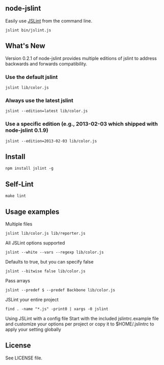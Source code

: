 ## node-jslint

Easily use [JSLint][] from the command line.

    jslint bin/jslint.js

## What's New

Version 0.2.1 of node-jslint provides multiple editions of jslint to 
address backwards and forwards compatibility.

### Use the default jslint

    jslint lib/color.js

### Always use the latest jslint

    jslint --edition=latest lib/color.js

### Use a specific edition (e.g., 2013-02-03 which shipped with node-jslint 0.1.9)

    jslint --edition=2013-02-03 lib/color.js

## Install

    npm install jslint -g

## Self-Lint

    make lint

## Usage examples

Multiple files

    jslint lib/color.js lib/reporter.js

All JSLint options supported

    jslint --white --vars --regexp lib/color.js

Defaults to true, but you can specify false

    jslint --bitwise false lib/color.js

Pass arrays

    jslint --predef $ --predef Backbone lib/color.js

JSLint your entire project

    find . -name "*.js" -print0 | xargs -0 jslint

Using JSLint with a config file
  Start with the included jslintrc.example file and customize your options 
  per project or copy it to $HOME/.jslintrc to apply your setting globally

## License

See LICENSE file.

[JSLint]: http://jslint.com/
